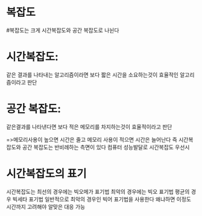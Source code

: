 # 복잡도 

#복잡도는 크게 시간복잡도와 공간 복잡도로 나뉜다
# 시간복잡도: 
같은 결과를 나타내는 알고리즘이라면 보다 짧은 시간을
소요하는것이 효율적인 알고리즘이라고 판단
# 공간 복잡도:
같은결과를 나타낸다면 보다 적은 메모리를 차지하는것이
효율적이라고 판단

=>메모리사용이 높으면 시간은 줄고 메모리 사용이 적으면 시간은 늘어난다
즉 시간복잡도와 공간 복잡도는 반비례하는 측면이 있다
컴퓨터 성능발달로 시간복잡도 우선시

# 시간복잡도의 표기
시간복잡도는 최선의 경우에는 빅오메가 표기법
            최악의 경우에는 빅오 표기법
            평균의 경우 빅세타 표기법
    일반적으로 최악의 경우인 빅어 표기법을 사용한다
    왜냐하면 이정도 시간까지 고려해야 알맞은 대응 가능
    
